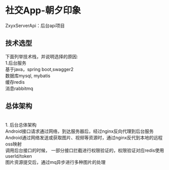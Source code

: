 ﻿# 社交App-朝夕印象

ZxyxServerApi：后台api项目

## 技术选型
下面列举技术栈，并说明选择的原因:
<br>1.后台服务
<br>基于java，spring boot,swagger2
<br>数据库mysql, mybatis
<br>缓存redis
<br>消息rabbitmq


##  总体架构
<br>1. 后台总体架构
<br>Android接口请求通过网络，到达服务器后，经过nginx反向代理到后台服务
<br>Android通过网络发送或获取图片、视频等资源时，通过nginx反代到本地的远程oss映射
<br>调用后台接口的时候， 一部分接口拦截进行权限验证的，权限验证对应redis使用userId/token
<br>图片资源提交后，通过mq异步进行多种图片的处理